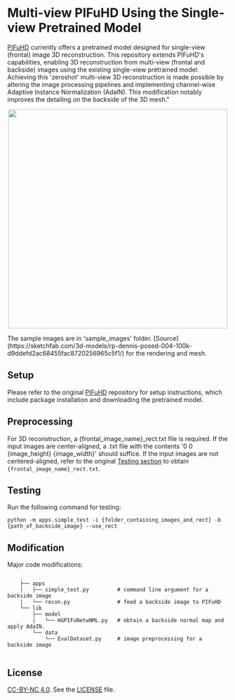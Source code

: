 # Multi-view PIFuHD Using the Single-view Pretrained Model

[PIFuHD](https://shunsukesaito.github.io/PIFuHD/) currently offers a pretrained model designed for single-view (frontal) image 3D reconstruction. This repository extends PIFuHD's capabilities, enabling 3D reconstruction from multi-view (frontal and backside) images using the existing single-view pretrained model. Achieving this 'zeroshot' multi-view 3D reconstruction is made possible by altering the image processing pipelines and implementing channel-wise Adaptive Instance Normalization (AdaIN). This modification notably improves the detailing on the backside of the 3D mesh."

<p align="center">
  <img src="diagram.png" width="500" height="500">
</p>
The sample images are in 'sample_images' folder. [Source](https://sketchfab.com/3d-models/rp-dennis-posed-004-100k-d9ddefd2ac68455fac8720256965c5f1/) for the rendering and mesh. 

## Setup
Please refer to the original [PIFuHD](https://shunsukesaito.github.io/PIFuHD/) repository for setup instructions, which include package installation and downloading the pretrained model.

## Preprocessing
For 3D reconstruction, a {frontal_image_name}_rect.txt file is required. If the input images are center-aligned, a .txt file with the contents '0 0 {image_height} {image_width}' should suffice.
If the input images are not centered-aligned, refer to the original [Testing section](https://shunsukesaito.github.io/PIFuHD/) to obtain `{frontal_image_name}_rect.txt`. 

## Testing
Run the following command for testing:
```
python -m apps.simple_test -i {folder_containing_images_and_rect} -b {path_of_backside_image} --use_rect 
```

## Modification
Major code modifications: 
```
    .
    ├── apps
    |   ├── simple_test.py         # command line argument for a backside image 
    |   └── recon.py               # feed a backside image to PIFuHD 
    └── lib                        
        ├── model                  
        |   └── HGPIFuNetwNML.py   # obtain a backside normal map and apply AdaIN.
        └── data                   
            └── EvalDataset.py     # image preprocessing for a backside image
    
```
    
## License
[CC-BY-NC 4.0](https://creativecommons.org/licenses/by-nc/4.0/legalcode). 
See the [LICENSE](LICENSE) file. 
